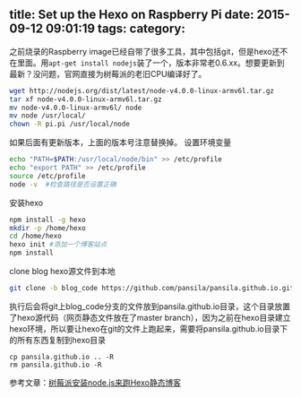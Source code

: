 title: Set up the Hexo on Raspberry Pi
date: 2015-09-12 09:01:19
tags:
category:
---
之前烧录的Raspberry image已经自带了很多工具，其中包括git，但是hexo还不在里面。用`apt-get install nodejs`装了一个，版本非常老0.6.xx。想要更新到最新？没问题，官网直接为树莓派的老旧CPU编译好了。
```bash
wget http://nodejs.org/dist/latest/node-v4.0.0-linux-armv6l.tar.gz
tar xf node-v4.0.0-linux-armv6l.tar.gz
mv node-v4.0.0-linux-armv6l/ node
mv node /usr/local/
chown -R pi.pi /usr/local/node
```
如果后面有更新版本，上面的版本号注意替换掉。
设置环境变量
```bash
echo "PATH=$PATH:/usr/local/node/bin" >> /etc/profile
echo "export PATH" >> /etc/profile
source /etc/profile
node -v  #检查路径是否设置正确
```
安装hexo
```bash
npm install -g hexo
mkdir -p /home/hexo
cd /home/hexo
hexo init #添加一个博客站点
npm install
```
clone blog hexo源文件到本地
```bash
git clone -b blog_code https://github.com/pansila/pansila.github.io.git
```
执行后会将git上blog_code分支的文件放到pansila.github.io目录，这个目录放置了hexo源代码（网页静态文件放在了master branch），因为之前在hexo目录建立hexo环境，所以要让hexo在git的文件上跑起来，需要将pansila.github.io目录下的所有东西复制到hexo目录
```
cp pansila.github.io .. -R
rm pansila.github.io -R
```

参考文章：[树莓派安装node.js来跑Hexo静态博客](http://rpi.linux48.com/Hexo.html)